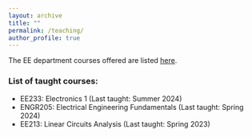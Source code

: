 ```yaml
---
layout: archive
title: ""
permalink: /teaching/
author_profile: true
---
```


The EE department courses offered are listed [here](https://kuweb.ku.edu.kw/COEP/EngineeringPrograms/ElecEng/CourseCatalog/index.htm).

### List of taught courses:
- EE233: Electronics 1 (Last taught: Summer 2024)
- ENGR205: Electrical Engineering Fundamentals (Last taught: Spring 2024)
- EE213: Linear Circuits Analysis (Last taught: Spring 2023)